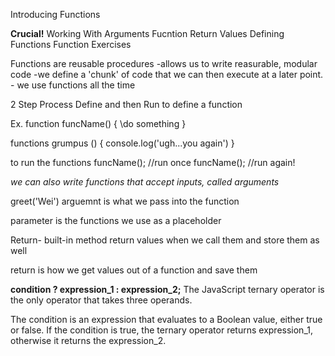 Introducing Functions

**Crucial!**
Working With Arguments
Fucntion Return Values
Defining Functions
Function Exercises

Functions are reusable procedures
    -allows us to write reasurable, modular code
    -we define a 'chunk' of code that we can then execute at a later point.
    - we use functions all the time

2 Step Process
Define and then Run
to define a function

Ex.
function funcName() {
    \\do something
}

functions grumpus () {
    console.log('ugh...you again')
}

to run the functions
funcName(); //run once
funcName(); //run again!

*we can also write functions that accept inputs, called arguments*

greet('Wei')
arguemnt is what we pass into the function

parameter is the functions we use as a placeholder

Return-
    built-in method return values when we call them and store them as well

return is how we get values out of a function and save them


**condition ? expression_1 : expression_2;**
The JavaScript ternary operator is the only operator that takes three operands.

The condition is an expression that evaluates to a Boolean value, either true or false. If the condition is true, the ternary operator returns expression_1, otherwise it returns the expression_2.